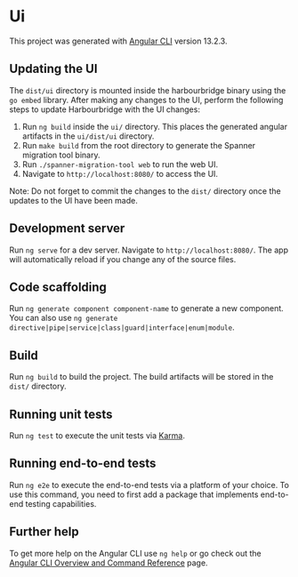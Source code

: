 # Ui

This project was generated with [Angular CLI](https://github.com/angular/angular-cli) version 13.2.3.

## Updating the UI

The `dist/ui` directory is mounted inside the harbourbridge binary using the `go embed` library.
After making any changes to the UI, perform the following steps to update Harbourbridge with the UI changes:

1. Run `ng build` inside the `ui/` directory. This places the generated angular artifacts in the `ui/dist/ui` directory.
2. Run `make build` from the root directory to generate the Spanner migration tool binary.
3. Run `./spanner-migration-tool web` to run the web UI.
4. Navigate to `http://localhost:8080/` to access the UI.

Note: Do not forget to commit the changes to the `dist/` directory once the updates to the UI have been made.

## Development server

Run `ng serve` for a dev server. Navigate to `http://localhost:8080/`. The app will automatically reload if you change any of the source files.

## Code scaffolding

Run `ng generate component component-name` to generate a new component. You can also use `ng generate directive|pipe|service|class|guard|interface|enum|module`.

## Build

Run `ng build` to build the project. The build artifacts will be stored in the `dist/` directory.

## Running unit tests

Run `ng test` to execute the unit tests via [Karma](https://karma-runner.github.io).

## Running end-to-end tests

Run `ng e2e` to execute the end-to-end tests via a platform of your choice. To use this command, you need to first add a package that implements end-to-end testing capabilities.

## Further help

To get more help on the Angular CLI use `ng help` or go check out the [Angular CLI Overview and Command Reference](https://angular.io/cli) page.
